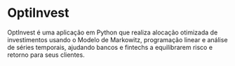 # OptiInvest
OptInvest é uma aplicação em Python que realiza alocação otimizada de investimentos usando o Modelo de Markowitz, programação linear e análise de séries temporais, ajudando bancos e fintechs a equilibrarem risco e retorno para seus clientes.
